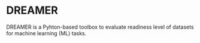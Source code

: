 # DREAMER
DREAMER is a Pyhton-based toolbox to evaluate readiness level of datasets for machine learning (ML) tasks.
